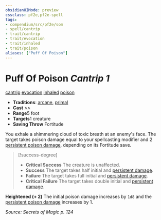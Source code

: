 ```yaml
---
obsidianUIMode: preview
cssclass: pf2e,pf2e-spell
tags:
- compendium/src/pf2e/som
- spell/cantrip
- trait/cantrip
- trait/evocation
- trait/inhaled
- trait/poison
aliases: ["Puff Of Poison"]
---
```

# Puff Of Poison *Cantrip 1*   
[cantrip](/rules/traits/cantrip.md)  [evocation](/rules/traits/evocation.md)  [inhaled](/rules/traits/inhaled.md)  [poison](/rules/traits/poison.md)  

- **Traditions**: [arcane](/rules/traits/arcane.md), [primal](/rules/traits/primal.md)
- **Cast** [>>](/rules/core-rulebook/chapter-9-playing-the-game.md#Actions "Two-Action") 
- **Range**5 foot
- **Targets**1 creature
- **Saving Throw** Fortitude

You exhale a shimmering cloud of toxic breath at an enemy's face. The target takes poison damage equal to your spellcasting modifier and 2 [persistent poison damage](/rules/conditions.md#Persistent%20Damage), depending on its Fortitude save.

> [!success-degree] 
> - **Critical Success** The creature is unaffected.
> - **Success** The target takes half initial and [persistent damage](/rules/conditions.md#Persistent%20Damage).
> - **Failure** The target takes full initial and [persistent damage](/rules/conditions.md#Persistent%20Damage).
> - **Critical Failure** The target takes double initial and [persistent damage](/rules/conditions.md#Persistent%20Damage).

**Heightened (+ 2)** The initial poison damage increases by `1d8` and the [persistent poison damage](/rules/conditions.md#Persistent%20Damage) increases by 1.

*Source: Secrets of Magic p. 124*